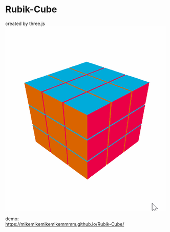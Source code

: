 # Rubik-Cube

created by three.js
![image](https://github.com/mikemikemikemikemmmm/Rubik-Cube/blob/master/demo.gif)  
  
demo:  
https://mikemikemikemikemmmm.github.io/Rubik-Cube/  
  
